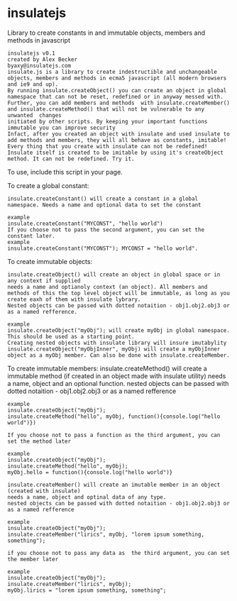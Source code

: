 insulatejs
==========

Library to create constants in and immutable objects, members and methods in javascript

	insulatejs v0.1
	created by Alex Becker
	byaxy@insulatejs.com
	insulate.js is a library to create indestructible and unchangeable objects, members and methods in ecma5 javascript (all modern browsers and ie9 and up).
	By running insulate.createObject() you can create an object in global namespace that can not be reset, redefined or in anyway messed with.
	Further, you can add members and methods  with insulate.createMember() and insulate.createMethod() that will not be vulnerable to any unwanted	changes
	initiated by other scripts. By keeping your important functions immutable you can improve security
	Infact, after you created an object with insulate and used insulate to add methods and members, they will all behave as constants, imitable!
	Every thing that you create with insulate can not be redefined!
	Insulate itself is created to be imitable by using it's createObject method. It can not be redefined. Try it.

To use, include this script in your page.

To create a global constant:

	insulate.createConstant() will create a constant in a global namespace. Needs a name and optional data to set the constant
	
	example 
	insulate.createConstant("MYCONST", "hello world")
	If you choose not to pass the second argument, you can set the constant later.
	example
	insulate.createConstant("MYCONST"); MYCONST = "hello world".

To create immutable objects:
	
	insulate.createObject() will create an object in global space or in any context if supplied
	needs a name and optianoly context (an object). All members and methods of this the top level object will be immutable, as long as you create eaxh of them with insulate lybrary. 
	Nested objects can be passed with dotted notaition - obj1.obj2.obj3 or as a named refference.

	example 
	insulate.createObject("myObj"); will create myObj in global namespace. This should be used as a starting point. 
	Creating nested objects with insulate library will insure imutabylity
	insulate.createObject("myObjInner", myObj) will create a myObjInner object as a myObj member. Can also be done with insulate.createMember.
	
To create immutable members:
	insulate.createMethod() will create a immutable  method (if created in an object made with insulate utility) 
	needs a name, object and an optional function.
	nested objects can be passed with dotted notaition - obj1.obj2.obj3 or as a named refference

	
	example
	insulate.createObject("myObj"); 
	insulate.createMethod("hello", myObj, function(){console.log("hello world")})
	
	If you choose not to pass a function as the third argument, you can set the method later

	example
	insulate.createObject("myObj"); 
	insulate.createMethod("hello", myObj);
	myObj.hello = function(){console.log("hello world")}	

	insulate.createMember() will create an imutable member in an object (created with insulate)
	needs a name, object and optinal data of any type. 
	nested objects can be passed with dotted notaition - obj1.obj2.obj3 or as a named refference

	example 
	insulate.createObject("myObj");
	insulate.createMember("lirics", myObj, "lorem ipsum something, something");

	if you choose not to pass any data as  the third argument, you can set the member later

	example
	insulate.createObject("myObj");
	insulate.createMember("lirics", myObj);
	myObj.lirics = "lorem ipsum something, something";
